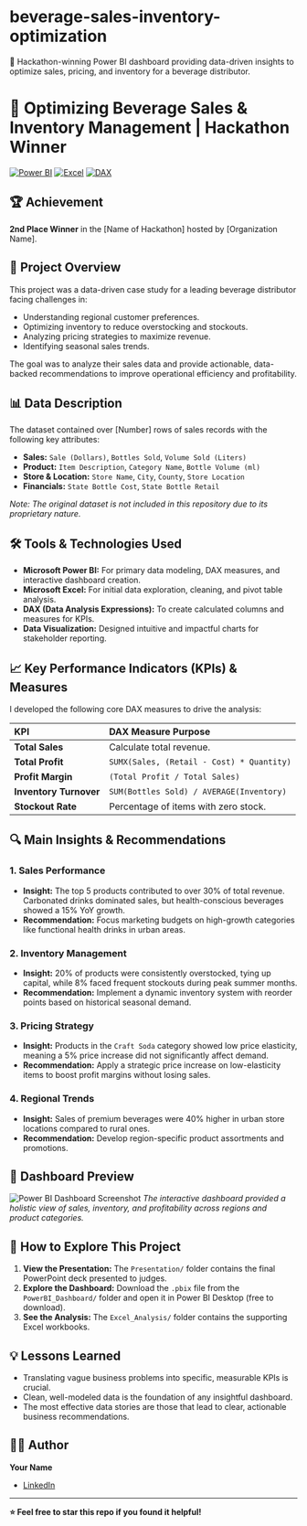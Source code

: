 # beverage-sales-inventory-optimization
🥈 Hackathon-winning Power BI dashboard providing data-driven insights to optimize sales, pricing, and inventory for a beverage distributor.
# 🥈 Optimizing Beverage Sales & Inventory Management | Hackathon Winner

[![Power BI](https://img.shields.io/badge/Power_BI-F2C811?style=for-the-badge&logo=powerbi&logoColor=black)](https://powerbi.microsoft.com/)
[![Excel](https://img.shields.io/badge/Microsoft_Excel-217346?style=for-the-badge&logo=microsoftexcel&logoColor=white)](https://www.microsoft.com/en-us/microsoft-365/excel)
[![DAX](https://img.shields.io/badge/DAX-Data_Analysis_Expressions-FF6B00?style=for-the-badge)](https://learn.microsoft.com/en-us/dax/)

## 🏆 Achievement
**2nd Place Winner** in the [Name of Hackathon] hosted by [Organization Name].

## 📖 Project Overview
This project was a data-driven case study for a leading beverage distributor facing challenges in:
- Understanding regional customer preferences.
- Optimizing inventory to reduce overstocking and stockouts.
- Analyzing pricing strategies to maximize revenue.
- Identifying seasonal sales trends.

The goal was to analyze their sales data and provide actionable, data-backed recommendations to improve operational efficiency and profitability.

## 📊 Data Description
The dataset contained over [Number] rows of sales records with the following key attributes:
- **Sales:** `Sale (Dollars)`, `Bottles Sold`, `Volume Sold (Liters)`
- **Product:** `Item Description`, `Category Name`, `Bottle Volume (ml)`
- **Store & Location:** `Store Name`, `City`, `County`, `Store Location`
- **Financials:** `State Bottle Cost`, `State Bottle Retail`

*Note: The original dataset is not included in this repository due to its proprietary nature.*

## 🛠️ Tools & Technologies Used
- **Microsoft Power BI:** For primary data modeling, DAX measures, and interactive dashboard creation.
- **Microsoft Excel:** For initial data exploration, cleaning, and pivot table analysis.
- **DAX (Data Analysis Expressions):** To create calculated columns and measures for KPIs.
- **Data Visualization:** Designed intuitive and impactful charts for stakeholder reporting.

## 📈 Key Performance Indicators (KPIs) & Measures
I developed the following core DAX measures to drive the analysis:

| KPI | DAX Measure Purpose |
| :--- | :--- |
| **Total Sales** | Calculate total revenue. |
| **Total Profit** | `SUMX(Sales, (Retail - Cost) * Quantity)` |
| **Profit Margin** | `(Total Profit / Total Sales)` |
| **Inventory Turnover** | `SUM(Bottles Sold) / AVERAGE(Inventory)` |
| **Stockout Rate** | Percentage of items with zero stock. |

## 🔍 Main Insights & Recommendations
### 1. Sales Performance
- **Insight:** The top 5 products contributed to over 30% of total revenue. Carbonated drinks dominated sales, but health-conscious beverages showed a 15% YoY growth.
- **Recommendation:** Focus marketing budgets on high-growth categories like functional health drinks in urban areas.

### 2. Inventory Management
- **Insight:** 20% of products were consistently overstocked, tying up capital, while 8% faced frequent stockouts during peak summer months.
- **Recommendation:** Implement a dynamic inventory system with reorder points based on historical seasonal demand.

### 3. Pricing Strategy
- **Insight:** Products in the `Craft Soda` category showed low price elasticity, meaning a 5% price increase did not significantly affect demand.
- **Recommendation:** Apply a strategic price increase on low-elasticity items to boost profit margins without losing sales.

### 4. Regional Trends
- **Insight:** Sales of premium beverages were 40% higher in urban store locations compared to rural ones.
- **Recommendation:** Develop region-specific product assortments and promotions.

## 📸 Dashboard Preview
![Power BI Dashboard Screenshot](PowerBI_Dashboard/Dashboard_Screenshot.png)
*The interactive dashboard provided a holistic view of sales, inventory, and profitability across regions and product categories.*

## 🚀 How to Explore This Project
1. **View the Presentation:** The `Presentation/` folder contains the final PowerPoint deck presented to judges.
2. **Explore the Dashboard:** Download the `.pbix` file from the `PowerBI_Dashboard/` folder and open it in Power BI Desktop (free to download).
3. **See the Analysis:** The `Excel_Analysis/` folder contains the supporting Excel workbooks.

## 💡 Lessons Learned
- Translating vague business problems into specific, measurable KPIs is crucial.
- Clean, well-modeled data is the foundation of any insightful dashboard.
- The most effective data stories are those that lead to clear, actionable business recommendations.

## 👨‍💻 Author
**Your Name**
- [LinkedIn](www.linkedin.com/in/omkarrajwadkar)


---
**⭐ Feel free to star this repo if you found it helpful!**
